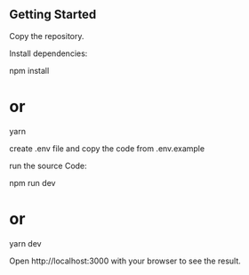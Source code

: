 ## Getting Started

Copy the repository.

Install dependencies:

npm install

# or

yarn

create .env file and copy the code from .env.example

run the source Code:

npm run dev

# or

yarn dev

Open http://localhost:3000 with your browser to see the result.
